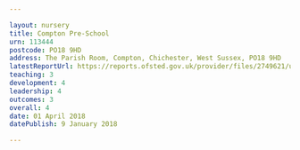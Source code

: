 ```yaml
---

layout: nursery
title: Compton Pre-School
urn: 113444
postcode: PO18 9HD
address: The Parish Room, Compton, Chichester, West Sussex, PO18 9HD
latestReportUrl: https://reports.ofsted.gov.uk/provider/files/2749621/urn/113444.pdf
teaching: 3
development: 4
leadership: 4
outcomes: 3
overall: 4
date: 01 April 2018 
datePublish: 9 January 2018

---
```

